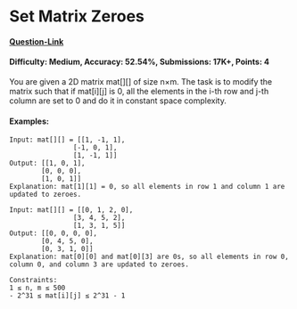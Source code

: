 # Set Matrix Zeroes
#### [Question-Link](https://www.geeksforgeeks.org/problems/set-matrix-zeroes/1)
#### Difficulty: Medium, Accuracy: 52.54%, Submissions: 17K+, Points: 4

You are given a 2D matrix mat[][] of size n×m. The task is to modify the matrix such that if mat[i][j] is 0, all the elements in the i-th row and j-th column are set to 0 and do it in constant space complexity.

#### Examples:
```
Input: mat[][] = [[1, -1, 1],
                [-1, 0, 1],
                [1, -1, 1]]
Output: [[1, 0, 1],
        [0, 0, 0],
        [1, 0, 1]]
Explanation: mat[1][1] = 0, so all elements in row 1 and column 1 are updated to zeroes.
```
```
Input: mat[][] = [[0, 1, 2, 0],
                [3, 4, 5, 2],
                [1, 3, 1, 5]]
Output: [[0, 0, 0, 0],
        [0, 4, 5, 0],
        [0, 3, 1, 0]]
Explanation: mat[0][0] and mat[0][3] are 0s, so all elements in row 0, column 0, and column 3 are updated to zeroes.
```
```
Constraints:
1 ≤ n, m ≤ 500
- 2^31 ≤ mat[i][j] ≤ 2^31 - 1
```
